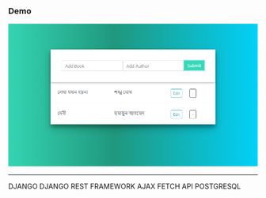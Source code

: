 ### Demo
![Demo](demo.PNG)

-----------------------------------

DJANGO
DJANGO REST FRAMEWORK
AJAX
FETCH API
POSTGRESQL
